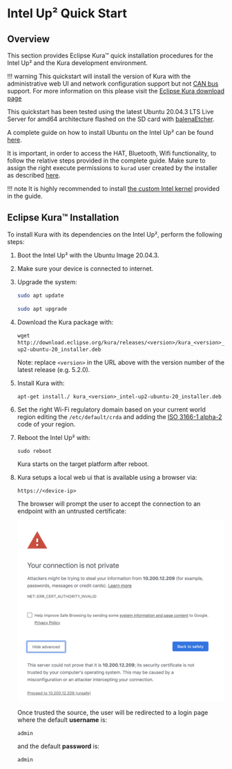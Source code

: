 # Intel Up² Quick Start

## Overview

This section provides Eclipse Kura&trade; quick installation procedures for the Intel Up² and the Kura development environment.

!!! warning
    This quickstart will install the version of Kura with the administrative web UI and network  configuration support but not [CAN bus](https://en.wikipedia.org/wiki/CAN_bus) support. For more information on this please visit the [Eclipse Kura download page](https://www.eclipse.org/kura/downloads.php)

This quickstart has been tested using the latest Ubuntu 20.04.3 LTS Live Server for amd64 architecture flashed on the SD card with [balenaEtcher](https://www.balena.io/etcher/).

A complete guide on how to install Ubuntu on the Intel Up² can be found [here](https://wiki.up-community.org/Ubuntu).

It is important, in order to access the HAT, Bluetooth, Wifi functionality, to follow the relative steps provided in the complete guide. Make sure to assign the right execute permissions to `kurad` user created by the installer as described [here](https://github.com/up-board/up-community/wiki/Ubuntu_20.04#add-groups).

!!! note
    It is highly recommended to install [the custom Intel kernel](https://github.com/up-board/up-community/wiki/Ubuntu_20.04#install-ubuntu-kernel-540-from-ppa-on-ubuntu-2004) provided in the guide.

## Eclipse Kura&trade; Installation

To install Kura with its dependencies on the Intel Up², perform the
following steps:

1. Boot the Intel Up² with the Ubuntu Image 20.04.3.

2. Make sure your device is connected to internet.

3. Upgrade the system:

    ```bash
    sudo apt update
    ```
    ```bash
    sudo apt upgrade
    ```

3. Download the Kura package with:

    ```
    wget http://download.eclipse.org/kura/releases/<version>/kura_<version>_intel-up2-ubuntu-20_installer.deb
    ```

    Note: replace `<version>` in the URL above with the version number of the latest release (e.g. 5.2.0).

6. Install Kura with: 

    ```
    apt-get install./ kura_<version>_intel-up2-ubuntu-20_installer.deb
    ```

7. Set the right Wi-Fi regulatory domain based on your current world region editing the `/etc/default/crda` and adding the [ISO 3166-1 alpha-2](https://it.wikipedia.org/wiki/ISO_3166-1_alpha-2) code of your region.
   
8. Reboot the Intel Up² with:

    ```
    sudo reboot
    ```

    Kura starts on the target platform after reboot.

9. Kura setups a local web ui that is available using a browser via:

    ```
    https://<device-ip>
    ```

    The browser will prompt the user to accept the connection to an endpoint with an untrusted certificate:
    
    ![Proceed trusting the source](./images/untrusted_cert3.png)

    Once trusted the source, the user will be redirected to a login page where the default **username** is:

    ```
    admin
    ```

    and the default **password** is:

    ```
    admin
    ```
